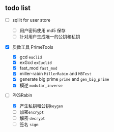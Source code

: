 <!--
 * @Description: Editor's info in the top of the file
 * @Author: p1ay8y3ar
 * @Date: 2021-03-30 14:42:18
 * @LastEditor: p1ay8y3ar
 * @LastEditTime: 2021-03-30 17:23:54
 * @Email: p1ay8y3ar@gmail.com
-->

## todo list

- [ ] sqllit for user store

  - [ ] 用户密码使用 md5 保存
  - [ ] 针对用户生成唯一的公钥和私钥

- [x] 质数工具 PrimeTools
  - [x] gcd `euclid`
  - [x] exGcd `exEuclid`
  - [x] fast_mod `fast_mod`
  - [x] miller-rabin `MillerRabin` and `MBTest`
  - [x] generate big prime `prime` and `gen_big_prime`
  - [x] 模逆 `modular_inverse`

- [ ] PKSRabin
  - [x] 产生私钥和公钥`keygen`
  - [ ] 加密`encrypt`
  - [ ] 解密 `decrypt`
  - [ ] 签名 `sign`